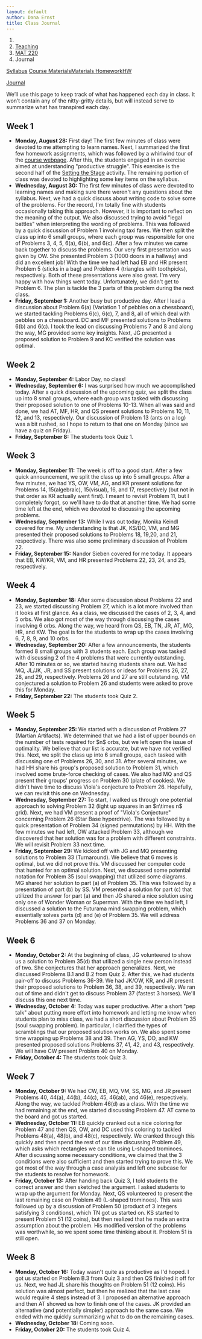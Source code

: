 ```yaml
---
layout: default
author: Dana Ernst
title: Class Journal
---
```


<ol class="breadcrumb">
  <li><a href="/"><i class="fa fa-home"></i></a></li>
  <li><a href="/teaching/">Teaching</a></li>
  <li><a href="/teaching/mat220f17">MAT 220</a></li>
  <li class="active">Journal</li>
</ol>

<div class="row">
<div class="col-xs-12">
<div class="btn-group btn-group-justified">
<a class="btn btn-default btn-success" href="{{site.baseurl}}/teaching/mat220f17/syllabus/">Syllabus</a>

<a class="btn btn-default btn-primary" href="{{site.baseurl}}/teaching/mat220f17/materials/">
<span class="hidden-xs">Course Materials</span><span class="visible-xs">Materials</span>
</a>

<a class="btn btn-default btn-warning" href="{{site.baseurl}}/teaching/mat220f17/homework/">
<span class="hidden-xs">Homework</span><span class="visible-xs">HW</span>
</a>

<a class="btn btn-default btn-info" href="{{site.baseurl}}/teaching/mat220f17/journal/">Journal</a>
</div>
</div>
</div>

<p style="margin-top:10px;">
We’ll use this page to keep track of what has happened each day in class. It won’t contain any of the nitty-gritty details, but will instead serve to summarize what has transpired each day.
</p>

## Week 1 ##

<ul class="fa-ul">
  <li><i class="fa-li fa fa-calendar-check-o"></i><b>Monday, August 28:</b> First day! The first few minutes of class were devoted to me attempting to learn names. Next, I summarized the first few homework assignments, which was followed by a whirlwind tour of the <a href="{{site.baseurl}}/teaching/mat220f17/">course webpage</a>. After this, the students engaged in an exercise aimed at understanding "productive struggle". This exercise is the second half of the <a href="{{site.baseurl}}/teaching/SettingTheStage.pdf">Setting the Stage</a> activity.  The remaining portion of class was devoted to highlighting some key items on the syllabus.
</li>
  <li><i class="fa-li fa fa-calendar-check-o"></i><b>Wednesday, August 30:</b> The first few minutes of class were devoted to learning names and making sure there weren't any questions about the syllabus.  Next, we had a quick discuss about writing code to solve some of the problems. For the record, I'm totally fine with students occasionally taking this approach.  However, it is important to reflect on the meaning of the output.  We also discussed trying to avoid "legal battles" when interpreting the wording of problems. This was followed by a quick discussion of Problem 1 involving taxi fares.  We then split the class up into 6 small groups, where each group was responsible for one of Problems 3, 4, 5, 6(a), 6(b), and 6(c). After a few minutes we came back together to discuss the problems.  Our very first presentation was given by OW. She presented Problem 3 (1000 doors in a hallway) and did an excellent job! With the time we had left had EB and HR present Problem 5 (sticks in a bag) and Problem 4 (triangles with toothpicks), respectively. Both of these presentations were also great.  I'm very happy with how things went today. Unfortunately, we didn't get to Problem 6. The plan is tackle the 3 parts of this problem during the next class.</li>
  <li><i class="fa-li fa fa-calendar-check-o"></i><b>Friday, September 1:</b> Another busy but productive day.  After I lead a discussion about Problem 6(a) (Variation 1 of pebbles on a chessboard), we started tackling Problems 6(c), 6(c), 7, and 8, all of which deal with pebbles on a chessboard. DC and MF presented solutions to Problems 6(b) and 6(c).  I took the lead on discussing Problems 7 and 8 and along the way, MG provided some key insights.  Next, JG presented a proposed solution to Problem 9 and KC verified the solution was optimal.</li>
</ul>

## Week 2 ##

<ul class="fa-ul">
  <li><i class="fa-li fa fa-calendar-check-o"></i><b>Monday, September 4:</b> Labor Day, no class!</li>
  <li><i class="fa-li fa fa-calendar-check-o"></i><b>Wednesday, September 6:</b> I was surprised how much we accomplished today.  After a quick discussion of the upcoming quiz, we split the class up into 8 small groups, where each group was tasked with discussing their proposed solution to one of Problems 10-13.  When all was said and done, we had AT, MF, HR, and QS present solutions to Problems 10, 11, 12, and 13, respectively.  Our discussion of Problem 13 (ants on a log) was a bit rushed, so I hope to return to that one on Monday (since we have a quiz on Friday).</li>
  <li><i class="fa-li fa fa-calendar-check-o"></i><b>Friday, September 8:</b> The students took Quiz 1.</li>
</ul>

## Week 3 ##

<ul class="fa-ul">
  <li><i class="fa-li fa fa-calendar-check-o"></i><b>Monday, September 11:</b> The week is off to a good start.  After a few quick announcement, we split the class up into 5 small groups.  After a few minutes, we had YS, OW, VM, AG, and KR present solutions for Problems 14, 15(algebraic), 15(visual), 16, and 17, respectively (but not in that order as KR actually went first).  I meant to revisit Problem 11, but I completely forgot, so we'll have to do that at another time.  We had some time left at the end, which we devoted to discussing the upcoming problems.</li>
  <li><i class="fa-li fa fa-calendar-check-o"></i><b>Wednesday, September 13:</b> While I was out today, Monika Keindl covered for me.  My understanding is that JK, KS/DO, VM, and MG presented their proposed solutions to Problems 18, 19,20, and 21, respectively. There was also some preliminary discussion of Problem 22.</li>
  <li><i class="fa-li fa fa-calendar-check-o"></i><b>Friday, September 15:</b> Nandor Sieben covered for me today.  It appears that EB, KW/KR, VM, and HR presented Problems 22, 23, 24, and 25, respectively.</li>
</ul>

## Week 4 ##

<ul class="fa-ul">
  <li><i class="fa-li fa fa-calendar-check-o"></i><b>Monday, September 18:</b> After some discussion about Problems 22 and 23, we started discussing Problem 27, which is a lot more involved than it looks at first glance.  As a class, we discussed the cases of 2, 3, 4, and 5 orbs.  We also got most of the way through discussing the cases involving 6 orbs.  Along the way, we heard from QS, EB, TN, JR, AT, MG, HR, and KW.  The goal is for the students to wrap up the cases involving 6, 7, 8, 9, and 10 orbs.</li>
  <li><i class="fa-li fa fa-calendar-check-o"></i><b>Wednesday, September 20:</b> After a few announcements, the students formed 8 small groups with 3 students each.  Each group was tasked with discussing 2 of the 4 problems that were currently outstanding.  After 10 minutes or so, we started having students share out.  We had MQ, JL/JK, JR, and SS present solutions or ideas for Problems 26, 27, 28, and 29, respectively.  Problems 26 and 27 are still outstanding. VM conjectured a solution to Problem 26 and students were asked to prove this for Monday.</li>
  <li><i class="fa-li fa fa-calendar-check-o"></i><b>Friday, September 22:</b> The students took Quiz 2.</li>
</ul>

## Week 5 ##

<ul class="fa-ul">
  <li><i class="fa-li fa fa-calendar-check-o"></i><b>Monday, September 25:</b> We started with a discussion of Problem 27 (Martian Artifacts). We determined that we had a list of upper bounds on the number of tests required for $n$ orbs, but we left open the issue of optimality. We believe that our list is accurate, but we have not verified this. Next, we split the class up into 6 small groups, each tasked with discussing one of Problems 26, 30, and 31.  After several minutes, we had HH share his group's proposed solution to Problem 31, which involved some brute-force checking of cases. We also had MQ and QS present their groups' progress on Problem 30 (plate of cookies). We didn't have time to discuss Viola's conjecture to Problem 26.  Hopefully, we can revisit this one on Wednesday.</li>
  <li><i class="fa-li fa fa-calendar-check-o"></i><b>Wednesday, September 27:</b> To start, I walked us through one potential approach to solving Problem 32 (light up squares in an $n\times n$ grid).  Next, we had VM present a proof of "Viola's Conjecture" concerning Problem 26 (Star Base hyperdrive).  The was followed by a quick presentation of Problem 34 (signed permutations) by HH. With the few minutes we had left, OW attacked Problem 33, although we discovered that her solution was for a problem with different constraints.  We will revisit Problem 33 next time.</li>
  <li><i class="fa-li fa fa-calendar-check-o"></i><b>Friday, September 29:</b> We kicked off with JG and MQ presenting solutions to Problem 33 (Turnaround).  We believe that 6 moves is optimal, but we did not prove this.  VM discussed her computer code that hunted for an optimal solution.  Next, we discussed some potential notation for Problem 35 (soul swapping) that utilized some diagrams.  MG shared her solution to part (a) of Problem 35.  This was followed by a presentation of part (b) by SS.  VM presented a solution for part (c) that utilized the answer for part (a) and then JG shared a nice solution using only one of Wonder Woman or Superman. With the time we had left, I discussed a solution to the Futurama mind swapping problem, which essentially solves parts (d) and (e) of Problem 35.  We will address Problems 36 and 37 on Monday.</li>
</ul>

## Week 6 ##

<ul class="fa-ul">
  <li><i class="fa-li fa fa-calendar-check-o"></i><b>Monday, October 2:</b> At the beginning of class, JG volunteered to show us a solution to Problem 35(d) that utilized a single new person instead of two.  She conjectures that her approach generalizes.  Next, we discussed Problems B.1 and B.2 from Quiz 2.  After this, we had students pair-off to discuss Problems 36-39.  We had JK/OW, KR, and JR present their proposed solutions to Problem 36, 38, and 39, respectively.  We ran out of time and didn't get to discuss Problem 37 (fastest 3 horses).  We'll discuss this one next time.</li>
  <li><i class="fa-li fa fa-calendar-check-o"></i><b>Wednesday, October 4:</b> Today was super productive.  After a short "pep talk" about putting more effort into homework and letting me know when students plan to miss class, we had a short discussion about Problem 35 (soul swapping problem).  In particular, I clarified the types of scramblings that our proposed solution works on.  We also spent some time wrapping up Problems 38 and 39.  Then AG, YS, DO, and KW presented proposed solutions Problems 37, 41, 42, and 43, respectively.  We will have CW present Problem 40 on Monday.</li>
  <li><i class="fa-li fa fa-calendar-check-o"></i><b>Friday, October 4:</b> The students took Quiz 3.</li>
</ul>

## Week 7 ##

<ul class="fa-ul">
  <li><i class="fa-li fa fa-calendar-check-o"></i><b>Monday, October 9:</b> We had CW, EB, MQ, VM, SS, MG, and JR present Problems 40, 44(a), 44(b), 44(c), 45, 46(ab), and 46(e), respectively.  Along the way, we tackled Problem 46(d) as a class.  With the time we had remaining at the end, we started discussing Problem 47.  AT came to the board and got us started.</li>
  <li><i class="fa-li fa fa-calendar-check-o"></i><b>Wednesday, October 11:</b> EB quickly cranked out a nice coloring for Problem 47 and then QS, OW, and DC used this coloring to tackled Problems 48(a), 48(b), and 48(c), respectively.  We cranked through this quickly and then spend the rest of our time discussing Problem 49, which asks which rectangles we can tile using L-shaped trominoes.  After discussing some necessary conditions, we claimed that the 3 conditions were also sufficient and then started trying to prove this.  We got most of the way through a case analysis and left one subcase for the students to resolve for homework.</li>
  <li><i class="fa-li fa fa-calendar-check-o"></i><b>Friday, October 13:</b> After handing back Quiz 3, I told students the correct answer and then sketched the argument. I asked students to wrap up the argument for Monday. Next, QS volunteered to present the last remaining case on Problem 49 (L-shaped trominoes). This was followed up by a discussion of Problem 50 (product of 3 integers satisfying 3 conditions), which TN got us started on. KS started to present Problem 51 (12 coins), but then realized that he made an extra assumption about the problem.  His modified version of the problems was worthwhile, so we spent some time thinking about it. Problem 51 is still open.</li>
</ul>

## Week 8 ##

<ul class="fa-ul">
  <li><i class="fa-li fa fa-calendar-check-o"></i><b>Monday, October 16:</b> Today wasn't quite as productive as I'd hoped.  I got us started on Problem B.3 from Quiz 3 and then QS finished it off for us.  Next, we had JL share his thoughts on Problem 51 (12 coins).  His solution was almost perfect, but then he realized that the last case would require 4 steps instead of 3.  I proposed an alternative approach and then AT showed us how to finish one of the cases.  JK provided an alternative (and potentially simpler) approach to the same case.  We ended with me quickly summarizing what to do on the remaining cases.</li>
  <li><i class="fa-li fa fa-calendar-check-o"></i><b>Wednesday, October 18:</b> Coming soon.</li>
  <li><i class="fa-li fa fa-calendar-check-o"></i><b>Friday, October 20:</b> The students took Quiz 4.</li>
</ul>

<!--

## Week 9 ##

<ul class="fa-ul">
  <li><i class="fa-li fa fa-calendar-check-o"></i><b>Monday, March 20:</b> After checking in and making a few announcements, we divided the class up into 11 small groups, where each groups was tasked with coming to consensus on one of multiple parts of the homework problems.  We had LB, JJ, SS, JK, SW, JM, MR, LL, BS, AT2, and RB present Problems 54(a), 54(b), 55(a), 55(b), 55(c), 55(d), 55(e), 55(f), 55(g), 55(h), and 55(i), respectively.</li>
  <li><i class="fa-li fa fa-calendar-check-o"></i><b>Wednesday, March 22:</b> We finally saw solutions to Problem 50 (Checkermate) and Problem 53 (Quilt), which were presented by RD and BG, respectively.  Next, AC tackled Problem 56(a). The solutions had an error, but the essence of it was correct. After this, I explained how we could model the soul-swapping via "string diagrams". This was followed by a presentation of solutions of parts (b) and (c) for Problem 56 by KG.</li>
  <li><i class="fa-li fa fa-calendar-check-o"></i><b>Friday, March 24:</b> After handing back Quiz 4, we had a brief discussion of Problem B1 from the quiz. Next, MR provided a solution to Problem 56(d), which involved the swapping of souls of 4 individuals. We spent a few minutes reframing the solution in terms of the one I hinted at the previous class and then discussed how to handle any soul swapping bonanza, which settled Problem 56(e). This was followed with NP providing a solution to the 2 real versus 2 counterfeit coins in Problem 57 (Zoltar). MS then presented an elegant solution to the 7 versus 7 case, which can easily be generalized to handle any $n$ versus $n$ case (for $n\geq 2$).  We wrapped up with BS presenting a solution to Problem 58 (chicken nuggets) and JM explained the code that he wrote to solve the problem.</li>
</ul>

## Week 10 ##

<ul class="fa-ul">
  <li><i class="fa-li fa fa-calendar-check-o"></i><b>Monday, March 27:</b> We finally saw a solution to Problem 50 (Good Teacher), which NP presented for us. Next, we split the class up into 6 small groups, each tasked with discussing one of Problems 59-61. After a few minutes, JS1 presented a solution to Problem 59 (Modified Sylver Coinage). Next, we heard from JK, AT2, and LB about Problem 60 (Cookies). Lastly, AT1 discussed the beautiful solution to Problem 61 (Prisoners and a light switch).</li>
  <li><i class="fa-li fa fa-calendar-check-o"></i><b>Wednesday, March 29:</b> The students took <a href="{{site.baseurl}}/teaching/mat220f17/220Quiz5.pdf">Quiz 5</a>.</li>
  <li><i class="fa-li fa fa-calendar-check-o"></i><b>Friday, March 31:</b> Today, RB presented a wonderful solution to Problem 62. It appeared that no one had made much progress on on Problems 63 and 64, so we spent the rest of class kicking around some ideas about how to approach these problems.</li>
</ul>

## Week 11 ##

<ul class="fa-ul">
  <li><i class="fa-li fa fa-calendar-check-o"></i><b>Monday, April 3:</b> We started with a discussion about how to frame Problem 65 (7 positive integers and their gcd's mod 3) in terms of a graph with 7 vertices and edges that have been colored using 3 different colors.  The goal is the justify that there is always a triangle of the same color.  After discussing Problem 65, we split the class up into 3 small groups, which we tasked with discussing Problems 63-65, respectively.  We had KG share a solution to Problem 63, which was followed by a really nice solution to Problem 65 by LL.  We wrapped up with MR and RD discussing most of the details of Problem 64.  There is one remaining detail to resolve before we will have complete solution to Problem 64.</li>
  <li><i class="fa-li fa fa-calendar-check-o"></i><b>Wednesday, April 5:</b> We finally nailed down Problem 64 (Federation ambassadors around table). After I got us up to speed with what we knew about the problem, MS and KG filled in the rest of the details.  Next, we had AC present an algebraic proof for Problem 66.  This was followed by attempts at a visual proof by SW, NP, and MR for the same problem.  We were pressed for time at the end, but JM was able to share his approach to Problem 67 before we departed.</li>
  <li><i class="fa-li fa fa-calendar-check-o"></i><b>Friday, April 7:</b> Since Problem 67 was discussed so quickly on Monday, we revisited that problem first.  During our discussion, we heard from MR, BS, MS, and RD.  Next, JK presented a quick solution to Problem 69 (mellow yellow and high fructose thorn scallop). This was followed by presentations by AC, KG, MS, and MR for Problem 70 (ten people in a circle). Problem 68 (rectangle vs pentagon) was the last one we discussed.  MH shared his progress and then KG started to share his approach using the triangle inequality, but we ran out of time.  We will revisit this one on Monday.</li>
</ul>

## Week 12 ##

<ul class="fa-ul">
  <li><i class="fa-li fa fa-calendar-check-o"></i><b>Monday, April 10:</b> The first few minutes of class were devoted to wrapping up Problem 68 (rectangle vs pentagon), which I presented.  Next, SS led us on a discussion of Problem 71 (4 by 4 grid with lights) that involved some case analysis.  We attempted to generalize potential arguments to handle the 5 by 5 case and the 8 by 8 case.  We all believe the answer to Problem 72 (8 by 8 grid with lights) is that it is impossible to start with fewer than 8 lights, but the problem remains open.</li>
  <li><i class="fa-li fa fa-calendar-check-o"></i><b>Wednesday, April 12:</b> The students took <a href="{{site.baseurl}}/teaching/mat220f17/220Quiz6.pdf">Quiz 6</a>.</li>
  <li><i class="fa-li fa fa-calendar-check-o"></i><b>Friday, April 14:</b> We spent the first few minutes of class discussing my proposed solution to Problem 72 (8 by 8 grid with lights). Next, we quickly dispensed with Problem 74 (liars and truth tellers) and then moved onto Problem 73, which AT2 presented. Then SW led a discussion of Problem 75 (lions on an island). I spent the last few minutes of class discussing induction.</li>
</ul>

## Week 13 ##

<ul class="fa-ul">
  <li><i class="fa-li fa fa-calendar-check-o"></i><b>Monday, April 17:</b> After handing back Quiz 6, I briefly discussed Problems B1, B2, and B3.  This was followed by another discussion of induction. Next, AT1 and NP presented two different approaches to Problem 77 (sums of distinct powers of 2). Then BG presented Problem 76 ($n$ lines).</li>
  <li><i class="fa-li fa fa-calendar-check-o"></i><b>Wednesday, April 19:</b> More than half of the class period was spent discussing Google's PageRank, which was inspired by Problem 78 (who is the coolest?).  With the time we had left, NP and LL presented both parts of Problem 79 (infinite hotel). We'll come back to Problem 80 on Friday.</li>
  <li><i class="fa-li fa fa-calendar-check-o"></i><b>Friday, April 21:</b> We had JS1 and MR present Problem 80(a) and 80(b), respectively, which was followed by me presenting Problem 80(c).  Next, we heard from JK and KP on Problem 81.</li>
</ul>

## Week 14 ##

<ul class="fa-ul">
  <li><i class="fa-li fa fa-calendar-check-o"></i><b>Monday, April 24:</b> We had 4 different solutions to Problem 82.  Three of these were from SW, RD, and KG, and the fourth was from me.  Next, we saw a solution to Problem 83 by NP.  We spent the last few minutes of class reviewing for Wednesday's quiz.</li>
  <li><i class="fa-li fa fa-calendar-check-o"></i><b>Wednesday, April 26:</b> The students took <a href="{{site.baseurl}}/teaching/mat220f17/220Quiz7.pdf">Quiz 7</a>.</li>
  <li><i class="fa-li fa fa-calendar-check-o"></i><b>Friday, April 28:</b> We started by discussing Problem 85 (top player). RD discussed his intuition about the problem, but no one had a rigorous argument.  I walked us through an inductive proof (with some minor confusion on one case). With the time we had left, I guided a discussion of the first part of Problem 84.  The plan is to revisit this one and Problem 86 on Monday.</li>
</ul>

## Week 15 ##

<ul class="fa-ul">
  <li><i class="fa-li fa fa-calendar-check-o"></i><b>Monday, May 1:</b> First, I attempted to salvage a crappy presentation that I did for Problem 85 (top player), but more or less blew it again.  Maybe we will have time to come back to it at some point.  Next, MH waltzed through Problem 87(a) and explained a little bit of his thinking about part (c). This was followed by a very elegant solution to both (b) and (c) for Problem 87. JJ walked us through a different approach to Problem 87(b).  Ignoring my horrible hint on Problem 88 (all tetronimoes), AC cranked out all 5 possibilities.  The best part of class came next. When I asked for a solution to Problem 86 (papal vote), KG rambled off a quick justification, which I promptly dismissed.  I said something vague about why his approach wouldn't work and then asked for a different solution. BS suggested that I follow the hint I gave and outlined an approach.  We were all in agreement that this worked, but then some students asked again why KG's original proposed solution did not work.  I still wasn't convinced and again tried to push us away from it.  However, after class some students followed me back to my office and walked me through KG's proposed solution. It took me a few minutes to come around, but it turns out he and the other students were correct. In fact, KG's solution is better than the one I proposed since it is shorter and handles more possibilities.   I think I was hung up on my solution and couldn’t see what he and others were saying.  The best part of what happened is that no one backed down from me.  I think this is really cool.  You were convinced by KG’s argument and didn’t just change your mind because I said it didn’t hold.  Awesome. With the few minutes we had left at the end of class, KP provided a potential coloring for Problem 84.  I hope to wrap this one up on Wednesday.</li>
  <li><i class="fa-li fa fa-calendar-check-o"></i><b>Wednesday, May 3:</b> We got a lot done today! First, JS1 showed up possible solutions to parts (a), (b), (c), and (e) of Problem 89 (tiling with tetrominoes). AT2 provided an alternate solution to part (b). Next, MH showed us his take on Problem 91 (ages of 3 children), which was followed by a more accurate solution presented by LB.  Then we spent quite a bit of time discussing Problem 90 (tiling with L-shaped triominoes).  After coming up with some necessary conditions, we started hunting for sufficient conditions. BG provided the first key insight, which allowed us to dispense with the case involving at least one even dimension. To get us started on the case involving two odd dimensions, SS showed us how to tile a $5\times 9$ board, which set us up to handle the general case. I took the last few minutes to summarize all possible colorings of the number line for Problem 84.</li>
  <li><i class="fa-li fa fa-calendar-check-o"></i><b>Friday, May 5:</b> A great last day!  First, we had RB show us a beautiful coloring of the $10\times 10$ grid for Problem 93.  Next, LL showed us potential tilings for part (a) and (b) of Problem 94.  Utilizing RB's coloring from Problem 93, RD proved that no tiling exists for part (c) of Problem 94.  This was followed by an attempt at unscrambling the signed permutation in Problem 95 by JJ, but he realized at the end that he had a flaw.  JK then showed us one potential unscrambling that had the desired number of moves. The last problem to be discussed this semester was Problem 92 (tiling a board with a missing square with L-shaped triominoes).  BG got us started, but we discovered that his solution was quite general enough. BS presented an elegant solution to the problem involving induction. With the few minutes we had left at the end, we spent some time reflecting on the semester.  I'm pleased with how things went, but have several ideas for how to improve the course.</li>
</ul> -->
